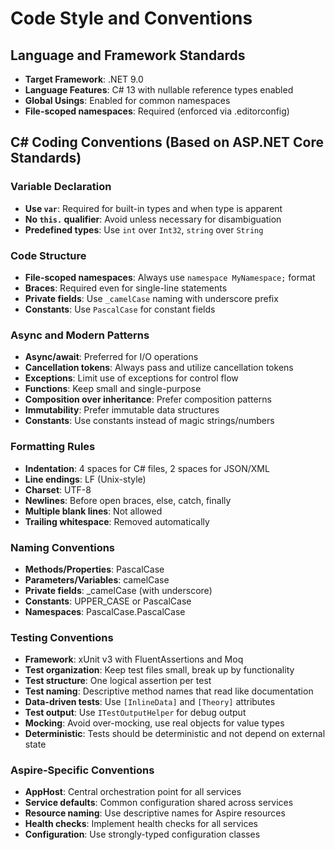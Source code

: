 # Code Style and Conventions

## Language and Framework Standards
- **Target Framework**: .NET 9.0
- **Language Features**: C# 13 with nullable reference types enabled
- **Global Usings**: Enabled for common namespaces
- **File-scoped namespaces**: Required (enforced via .editorconfig)

## C# Coding Conventions (Based on ASP.NET Core Standards)

### Variable Declaration
- **Use `var`**: Required for built-in types and when type is apparent
- **No `this.` qualifier**: Avoid unless necessary for disambiguation
- **Predefined types**: Use `int` over `Int32`, `string` over `String`

### Code Structure
- **File-scoped namespaces**: Always use `namespace MyNamespace;` format
- **Braces**: Required even for single-line statements
- **Private fields**: Use `_camelCase` naming with underscore prefix
- **Constants**: Use `PascalCase` for constant fields

### Async and Modern Patterns
- **Async/await**: Preferred for I/O operations
- **Cancellation tokens**: Always pass and utilize cancellation tokens
- **Exceptions**: Limit use of exceptions for control flow
- **Functions**: Keep small and single-purpose
- **Composition over inheritance**: Prefer composition patterns
- **Immutability**: Prefer immutable data structures
- **Constants**: Use constants instead of magic strings/numbers

### Formatting Rules
- **Indentation**: 4 spaces for C# files, 2 spaces for JSON/XML
- **Line endings**: LF (Unix-style)
- **Charset**: UTF-8
- **Newlines**: Before open braces, else, catch, finally
- **Multiple blank lines**: Not allowed
- **Trailing whitespace**: Removed automatically

### Naming Conventions
- **Methods/Properties**: PascalCase
- **Parameters/Variables**: camelCase
- **Private fields**: _camelCase (with underscore)
- **Constants**: UPPER_CASE or PascalCase
- **Namespaces**: PascalCase.PascalCase

### Testing Conventions
- **Framework**: xUnit v3 with FluentAssertions and Moq
- **Test organization**: Keep test files small, break up by functionality
- **Test structure**: One logical assertion per test
- **Test naming**: Descriptive method names that read like documentation
- **Data-driven tests**: Use `[InlineData]` and `[Theory]` attributes
- **Test output**: Use `ITestOutputHelper` for debug output
- **Mocking**: Avoid over-mocking, use real objects for value types
- **Deterministic**: Tests should be deterministic and not depend on external state

### Aspire-Specific Conventions
- **AppHost**: Central orchestration point for all services
- **Service defaults**: Common configuration shared across services
- **Resource naming**: Use descriptive names for Aspire resources
- **Health checks**: Implement health checks for all services
- **Configuration**: Use strongly-typed configuration classes